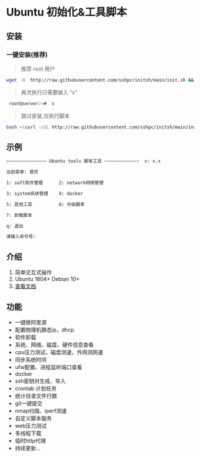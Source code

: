 # Ubuntu 初始化&工具脚本

## 安装

### 一键安装(推荐)
> 推荐 root 用户

```sh
wget -N  http://raw.githubusercontent.com/sshpc/initsh/main/init.sh && chmod +x init.sh && sudo ./init.sh
```

> 再次执行只需要输入 “s” 

```sh
 root@server:~#  s
```


> 跳过安装,仅执行脚本
```sh
bash <(curl -sSL http://raw.githubusercontent.com/sshpc/initsh/main/init.sh)
```
## 示例

```sh
>~~~~~~~~~~~~~~ Ubuntu tools 脚本工具 ~~~~~~~~~~~~<  v: x.x

当前菜单: 首页 

1: soft软件管理      2: network网络管理

3: system系统管理    4: docker

5: 其他工具          6: 升级脚本

7: 卸载脚本

q: 退出  

请输入命令号: 
```

## 介绍

1. 简单交互式操作 
2. Ubuntu 1804+  Debian 10+ 
3. [查看文档](Documents.md)

## 功能

* 一键换阿里源
* 配置物理机静态ip，dhcp
* 软件卸载
* 系统、网络、磁盘、硬件信息查看
* cpu压力测试，磁盘测速，外网测网速
* 同步系统时间
* ufw配置、进程监听端口查看
* docker
* ssh密钥对生成、导入
* crontab 计划任务
* 统计目录文件行数
* git一键提交
* nmap扫描、iperf测速
* 自定义脚本服务
* web压力测试
* 多线程下载
* 临时http代理
* 持续更新...





